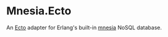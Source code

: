 Mnesia.Ecto
===========

An [Ecto](https://github.com/elixir-lang/ecto) adapter for Erlang's built-in [mnesia](http://www.erlang.org/doc/man/mnesia.html) NoSQL database.

